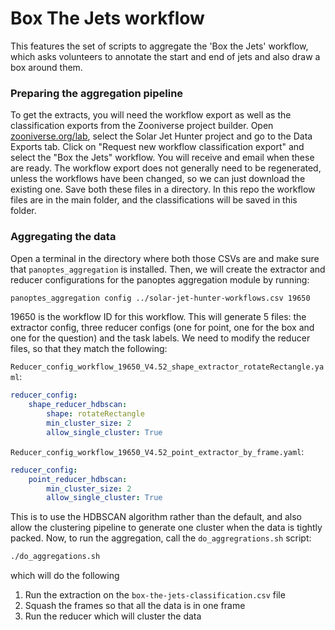 # Box The Jets workflow

This features the set of scripts to aggregate the 'Box the Jets' workflow, 
which asks volunteers to annotate the start and end of jets and also draw a box around them.

### Preparing the aggregation pipeline
To get the extracts, you will need the workflow export as well as the classification exports from the Zooniverse project builder. Open [zooniverse.org/lab](https://www.zooniverse.org/lab), select the Solar Jet Hunter project and go to the Data Exports tab. Click on "Request new workflow classification export" and select the "Box the Jets" workflow. You will receive and email when these are ready. The workflow export does not generally need to be regenerated, unless the workflows have been changed, so we can just download the existing one. Save both these files in a directory. In this repo the workflow files are in the main folder, and the classifications will be saved in this folder. 

### Aggregating the data
Open a terminal in the directory where both those CSVs are and make sure that `panoptes_aggregation` is installed. Then, we will create the extractor and reducer configurations for the panoptes aggregation module by running:
```bash
panoptes_aggregation config ../solar-jet-hunter-workflows.csv 19650
```

19650 is the workflow ID for this workflow. This will generate 5 files: the extractor config, three reducer configs (one for point, one for the box and one for the question) and the task labels. We need to modify the reducer files, so that they match the following:

`Reducer_config_workflow_19650_V4.52_shape_extractor_rotateRectangle.yaml`:
```yaml
reducer_config:
    shape_reducer_hdbscan:
        shape: rotateRectangle
        min_cluster_size: 2
        allow_single_cluster: True
```


`Reducer_config_workflow_19650_V4.52_point_extractor_by_frame.yaml`:
```yaml
reducer_config:
    point_reducer_hdbscan: 
        min_cluster_size: 2
        allow_single_cluster: True
```

This is to use the HDBSCAN algorithm rather than the default, and also allow the clustering pipeline to generate one cluster when the data is tightly packed. Now, to run the aggregation, call the `do_aggregrations.sh` script:

```bash
./do_aggregations.sh
```

which will do the following

1. Run the extraction on the `box-the-jets-classification.csv` file
2. Squash the frames so that all the data is in one frame
3. Run the reducer which will cluster the data 


